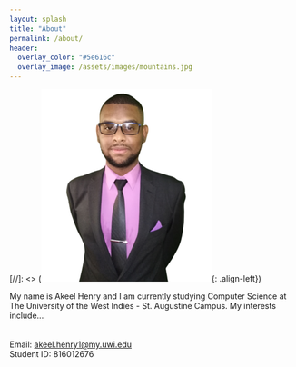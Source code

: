 ```yaml
---
layout: splash
title: "About"
permalink: /about/
header:
  overlay_color: "#5e616c"
  overlay_image: /assets/images/mountains.jpg
---
```

[//]: <> (![image-left](/assets/images/AkeelHenry.png){: .align-left})

My name is Akeel Henry and I am currently studying Computer Science at The University of the West Indies - St. Augustine Campus.
My interests include...    
<br><br>
Email: <a href = "mailto: akeel.henry1@my.uwi.edu">akeel.henry1@my.uwi.edu</a>
<br>
Student ID: 816012676
